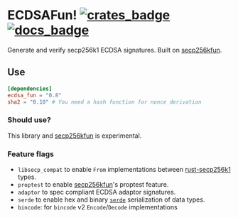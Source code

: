 # ECDSAFun! [![crates_badge]][crates_url] [![docs_badge]][docs_url] 

[docs_badge]: https://docs.rs/ecdsa_fun/badge.svg
[docs_url]: https://docs.rs/ecdsa_fun
[crates_badge]: https://img.shields.io/crates/v/ecdsa_fun.svg
[crates_url]: https://crates.io/crates/ecdsa_fun

Generate and verify secp256k1 ECDSA signatures.
Built on [secp256kfun].

## Use

``` toml
[dependencies]
ecdsa_fun = "0.8"
sha2 = "0.10" # You need a hash function for nonce derivation
```

### Should use?

This library and [secp256kfun] is experimental.

### Feature flags

- `libsecp_compat` to enable `From` implementations between [rust-secp256k1] types.
- `proptest` to enable [secp256kfun]'s proptest feature.
- `adaptor` to spec compliant ECDSA adaptor signatures.
- `serde` to enable hex and binary [`serde`] serialization of data types.
- `bincode`: for `bincode` v2 `Encode`/`Decode` implementations

[secp256kfun]: https://docs.rs/secp256kfun
[rust-secp256k1]: https://github.com/rust-bitcoin/rust-secp256k1/ 
[`serde`]: https://serde.rs

